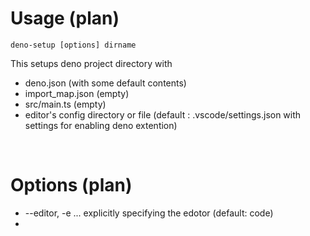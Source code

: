 # Usage (plan)

```
deno-setup [options] dirname
```
This setups deno project directory with

- deno.json (with some default contents)
- import_map.json (empty)
- src/main.ts (empty)
- editor's config directory or file (default : .vscode/settings.json with settings for enabling deno extention)

<br>

# Options (plan)
- --editor, -e ... explicitly specifying the edotor (default: code)
- 